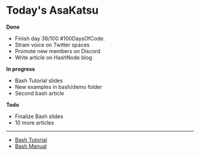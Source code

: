 # Today's AsaKatsu

**Done**

* Finish day 38/100 #100DaysOfCode.   
* Stram voice on Twitter spaces
* Promote new members on Discord
* Write article on HashNode blog

**In progress**

* Bash Tutorial slides
* New examples in bash/demo folder
* Second bash article

**Todo**

* Finalize Bash slides
* 10 more articles

----

* [Bash Tutorial](https://sagecode.net/seng/bash.html)
* [Bash Manual](https://tldp.org/LDP/abs/html/index.html)
